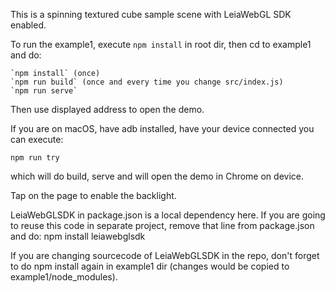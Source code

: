 This is a spinning textured cube sample scene with LeiaWebGL SDK enabled.

To run the example1, execute `npm install` in root dir, then cd to example1 and do:

    `npm install` (once)
    `npm run build` (once and every time you change src/index.js)
    `npm run serve`

Then use displayed address to open the demo.

If you are on macOS, have adb installed, have your device connected you can execute:

`npm run try`

which will do build, serve and will open the demo in Chrome on device.

Tap on the page to enable the backlight.

LeiaWebGLSDK in package.json is a local dependency here. If you are going to reuse this code in separate project, remove that line from package.json and do: npm install leiawebglsdk

If you are changing sourcecode of LeiaWebGLSDK in the repo, don't forget to do npm install again in example1 dir (changes would be copied to example1/node_modules).
